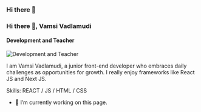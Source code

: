 ### Hi there 👋

### Hi there 👋, Vamsi Vadlamudi
#### Development and Teacher
![Development and Teacher](https://arturssmirnovs.github.io/github-profile-readme-generator/images/banner.png)

I am Vamsi Vadlamudi, a junior front-end developer who embraces daily challenges as opportunities for growth. I really enjoy frameworks like React JS and Next JS.

Skills: REACT / JS / HTML / CSS

- 🔭 I’m currently working on this page. 

